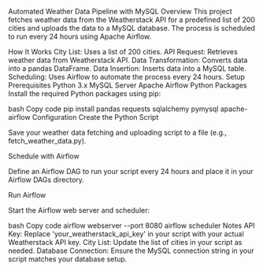 Automated Weather Data Pipeline with MySQL
Overview
This project fetches weather data from the Weatherstack API for a predefined list of 200 cities and uploads the data to a MySQL database. The process is scheduled to run every 24 hours using Apache Airflow.

How It Works
City List: Uses a list of 200 cities.
API Request: Retrieves weather data from Weatherstack API.
Data Transformation: Converts data into a pandas DataFrame.
Data Insertion: Inserts data into a MySQL table.
Scheduling: Uses Airflow to automate the process every 24 hours.
Setup
Prerequisites
Python 3.x
MySQL Server
Apache Airflow
Python Packages
Install the required Python packages using pip:

bash
Copy code
pip install pandas requests sqlalchemy pymysql apache-airflow
Configuration
Create the Python Script

Save your weather data fetching and uploading script to a file (e.g., fetch_weather_data.py).

Schedule with Airflow

Define an Airflow DAG to run your script every 24 hours and place it in your Airflow DAGs directory.

Run Airflow

Start the Airflow web server and scheduler:

bash
Copy code
airflow webserver --port 8080
airflow scheduler
Notes
API Key: Replace 'your_weatherstack_api_key' in your script with your actual Weatherstack API key.
City List: Update the list of cities in your script as needed.
Database Connection: Ensure the MySQL connection string in your script matches your database setup.
